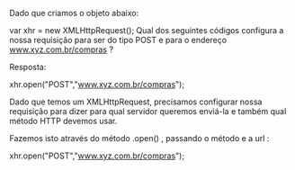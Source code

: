 Dado que criamos o objeto abaixo:

var xhr = new XMLHttpRequest();
Qual dos seguintes códigos configura a nossa requisição para ser do tipo POST e para o endereço www.xyz.com.br/compras ?

Resposta:

xhr.open("POST","www.xyz.com.br/compras");

Dado que temos um XMLHttpRequest, precisamos configurar nossa requisição para dizer para qual servidor queremos enviá-la e também qual método HTTP devemos usar.

Fazemos isto através do método .open() , passando o método e a url :

xhr.open("POST","www.xyz.com.br/compras");